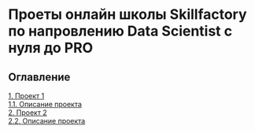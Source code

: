 # Проеты онлайн школы Skillfactory по напровлению Data Scientist с нуля до PRO

## Оглавление  
[1. Проект 1](https://github.com/FadKir/skillfactory/tree/master/Project-1)  
[    1.1. Описание проекта](https://github.com/FadKir/skillfactory/tree/master/Project-1)  
[2. Проект 2](https://github.com/FadKir/skillfactory/tree/master/Project-2)  
[    2.2. Описание проекта](https://github.com/FadKir/skillfactory/tree/master/Project-2)  
